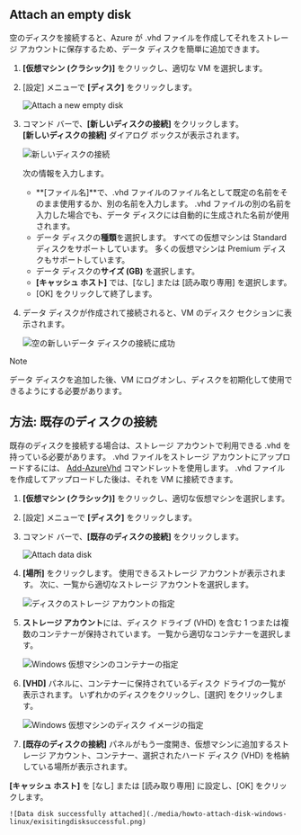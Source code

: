 


## <a name="attach-an-empty-disk"></a>Attach an empty disk
空のディスクを接続すると、Azure が .vhd ファイルを作成してそれをストレージ アカウントに保存するため、データ ディスクを簡単に追加できます。

1. **[仮想マシン (クラシック)]** をクリックし、適切な VM を選択します。

2. [設定] メニューで **[ディスク]** をクリックします。

   ![Attach a new empty disk](./media/howto-attach-disk-windows-linux/menudisksattachnew.png)

3. コマンド バーで、**[新しいディスクの接続]** をクリックします。  
    **[新しいディスクの接続]** ダイアログ ボックスが表示されます。

    ![新しいディスクの接続](./media/howto-attach-disk-windows-linux/newdiskdetail.png)

    次の情報を入力します。
    - **[ファイル名]**で、.vhd ファイルのファイル名として既定の名前をそのまま使用するか、別の名前を入力します。 .vhd ファイルの別の名前を入力した場合でも、データ ディスクには自動的に生成された名前が使用されます。
    - データ ディスクの**種類**を選択します。 すべての仮想マシンは Standard ディスクをサポートしています。 多くの仮想マシンは Premium ディスクもサポートしています。
    - データ ディスクの**サイズ (GB)** を選択します。
    - **[キャッシュ ホスト]** では、[なし] または [読み取り専用] を選択します。
    - [OK] をクリックして終了します。

4. データ ディスクが作成されて接続されると、VM のディスク セクションに表示されます。

   ![空の新しいデータ ディスクの接続に成功](./media/howto-attach-disk-windows-linux/newdiskemptysuccessful.png)

> [!NOTE]
> データ ディスクを追加した後、VM にログオンし、ディスクを初期化して使用できるようにする必要があります。

## <a name="how-to-attach-an-existing-disk"></a>方法: 既存のディスクの接続
既存のディスクを接続する場合は、ストレージ アカウントで利用できる .vhd を持っている必要があります。 .vhd ファイルをストレージ アカウントにアップロードするには、 [Add-AzureVhd](https://msdn.microsoft.com/library/azure/dn495173.aspx) コマンドレットを使用します。 .vhd ファイルを作成してアップロードした後は、それを VM に接続できます。

1. **[仮想マシン (クラシック)]** をクリックし、適切な仮想マシンを選択します。

2. [設定] メニューで **[ディスク]** をクリックします。

3. コマンド バーで、**[既存のディスクの接続]** をクリックします。

    ![Attach data disk](./media/howto-attach-disk-windows-linux/menudisksattachexisting.png)

4. **[場所]** をクリックします。 使用できるストレージ アカウントが表示されます。 次に、一覧から適切なストレージ アカウントを選択します。

    ![ディスクのストレージ アカウントの指定](./media/howto-attach-disk-windows-linux/existdiskstorageaccounts.png)

5. **ストレージ アカウント**には、ディスク ドライブ (VHD) を含む 1 つまたは複数のコンテナーが保持されています。 一覧から適切なコンテナーを選択します。

    ![Windows 仮想マシンのコンテナーの指定](./media/howto-attach-disk-windows-linux/existdiskcontainers.png)

6. **[VHD]** パネルに、コンテナーに保持されているディスク ドライブの一覧が表示されます。 いずれかのディスクをクリックし、[選択] をクリックします。

    ![Windows 仮想マシンのディスク イメージの指定](./media/howto-attach-disk-windows-linux/existdiskvhds.png)

7. **[既存のディスクの接続]** パネルがもう一度開き、仮想マシンに追加するストレージ アカウント、コンテナー、選択されたハード ディスク (VHD) を格納している場所が表示されます。

  **[キャッシュ ホスト]** を [なし] または [読み取り専用] に設定し、[OK] をクリックします。

    ![Data disk successfully attached](./media/howto-attach-disk-windows-linux/exisitingdisksuccessful.png)
